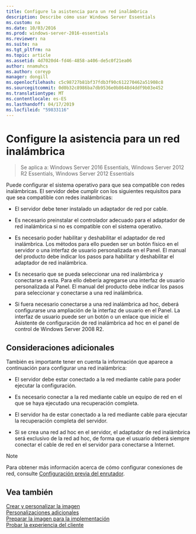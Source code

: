 ```yaml
---
title: Configure la asistencia para un red inalámbrica
description: Describe cómo usar Windows Server Essentials
ms.custom: na
ms.date: 10/03/2016
ms.prod: windows-server-2016-essentials
ms.reviewer: na
ms.suite: na
ms.tgt_pltfrm: na
ms.topic: article
ms.assetid: 4d7020d4-fd46-4858-a406-de5c0f21ea06
author: nnamuhcs
ms.author: coreyp
manager: dongill
ms.openlocfilehash: c5c98727b81bf37fdb3f90c612270462a51908c8
ms.sourcegitcommit: 0d0b32c8986ba7db9536e0b8648d4ddf9b03e452
ms.translationtype: MT
ms.contentlocale: es-ES
ms.lasthandoff: 04/17/2019
ms.locfileid: "59833116"
---
```

# <a name="configure-support-for-a-wireless-network"></a>Configure la asistencia para un red inalámbrica

>Se aplica a: Windows Server 2016 Essentials, Windows Server 2012 R2 Essentials, Windows Server 2012 Essentials

Puede configurar el sistema operativo para que sea compatible con redes inalámbricas. El servidor debe cumplir con los siguientes requisitos para que sea compatible con redes inalámbricas:  
  
-   El servidor debe tener instalado un adaptador de red por cable.  
  
-   Es necesario preinstalar el controlador adecuado para el adaptador de red inalámbrica si no es compatible con el sistema operativo.  
  
-   Es necesario poder habilitar y deshabilitar el adaptador de red inalámbrica. Los métodos para ello pueden ser un botón físico en el servidor o una interfaz de usuario personalizada en el Panel. El manual del producto debe indicar los pasos para habilitar y deshabilitar el adaptador de red inalámbrica.  
  
-   Es necesario que se pueda seleccionar una red inalámbrica y conectarse a esta. Para ello debería agregarse una interfaz de usuario personalizada al Panel. El manual del producto debe indicar los pasos para seleccionar y conectarse a una red inalámbrica.  
  
-   Si fuera necesario conectarse a una red inalámbrica ad hoc, deberá configurarse una ampliación de la interfaz de usuario en el Panel. La interfaz de usuario puede ser un botón o un enlace que inicie el Asistente de configuración de red inalámbrica ad hoc en el panel de control de Windows Server 2008 R2.  
  
## <a name="additional-considerations"></a>Consideraciones adicionales  
 También es importante tener en cuenta la información que aparece a continuación para configurar una red inalámbrica:  
  
-   El servidor debe estar conectado a la red mediante cable para poder ejecutar la configuración.  
  
-   Es necesario conectar a la red mediante cable un equipo de red en el que se haya ejecutado una recuperación completa.  
  
-   El servidor ha de estar conectado a la red mediante cable para ejecutar la recuperación completa del servidor.  
  
-   Si se crea una red ad hoc en el servidor, el adaptador de red inalámbrica será exclusivo de la red ad hoc, de forma que el usuario deberá siempre conectar el cable de red en el servidor para conectarse a Internet.  
  
> [!NOTE]
>  Para obtener más información acerca de cómo configurar conexiones de red, consulte [Configuración previa del enrutador](Preconfiguring-a-Router.md).  
  
## <a name="see-also"></a>Vea también  
 [Crear y personalizar la imagen](Creating-and-Customizing-the-Image.md)   
 [Personalizaciones adicionales](Additional-Customizations.md)   
 [Preparar la imagen para la implementación](Preparing-the-Image-for-Deployment.md)   
 [Probar la experiencia del cliente](Testing-the-Customer-Experience.md)